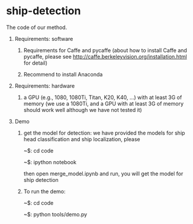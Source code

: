 # ship-detection

The code of our method.


1. Requirements: software
   1) Requirements for Caffe and pycaffe 
      (about how to install Caffe and pycaffe, please see http://caffe.berkeleyvision.org/installation.html for detail)
      
   2) Recommend to install Anaconda
   
   
2. Requirements: hardware
   1) a GPU (e.g., 1080, 1080Ti, Titan, K20, K40, ...) with at least 3G of memory
      (we use a 1080Ti, and a GPU with at least 3G of memory should work well although we have not tested it)
      
      
3. Demo 
   1) get the model for detection: we have provided the models for ship head classification and ship localization, please
   
      ~$: cd code
      
      ~$: ipython notebook
      
      then open merge_model.ipynb and run, you will get the model for ship detection
      
   2) To run the demo:
   
      ~$: cd code
      
      ~$: python tools/demo.py
      
                                     
